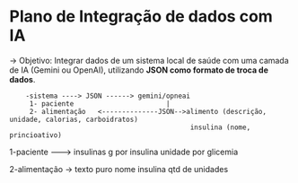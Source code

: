 # Plano de Integração de dados com IA

-> Objetivo: 
    Integrar dados de um sistema local de saúde com uma camada de IA (Gemini ou OpenAI), utilizando **JSON como formato de troca de dados**.
    
        -sistema ----> JSON ------> gemini/opneai
         1- paciente                       |
	     2- alimentação   <--------------JSON-->alimento (descrição, unidade, calorias, carboidratos)               
	                                             insulina (nome, princioativo) 



1-paciente ---> insulinas
	              g por insulina 
		            unidade por glicemia

2-alimentação -> texto puro
                 nome insulina
		             qtd de unidades
